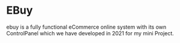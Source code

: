 # EBuy
ebuy is a fully functional eCommerce online system with its own ControlPanel which we have developed in 2021 for my mini Project.
